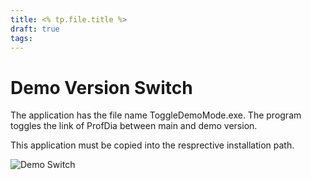 ```yaml
---
title: <% tp.file.title %>
draft: true
tags:
---
```


# Demo Version Switch

The application has the file name ToggleDemoMode.exe.
The program toggles the link of ProfDia between main and demo version.

This application must be copied into the resprective installation path.

![Demo Switch](images/ToggleDemoMode.png)